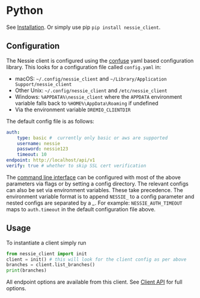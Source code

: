 # Python

See [Installation](/pydocs/installation). Or simply use pip `pip install nessie_client`. 

## Configuration


The Nessie client is configured using the [confuse](https://github.com/beetbox/confuse) yaml based configuration
library. This looks for a configuration file called `config.yaml` in:

* macOS: `~/.config/nessie_client` and `~/Library/Application Support/nessie_client`
* Other Unix: `~/.config/nessie_client` and `/etc/nessie_client`
* Windows: `%APPDATA%\nessie_client` where the `APPDATA` environment variable falls
  back to `%HOME%\AppData\Roaming` if undefined
* Via the environment variable `DREMIO_CLIENTDIR`

The default config file is as follows:

``` yaml
auth:
    type: basic #  currently only basic or aws are supported
    username: nessie
    password: nessie123
    timeout: 10
endpoint: http://localhost/api/v1
verify: true # whether to skip SSL cert verification
```

The [command line interface](python-cli.md) can be configured with most of the above parameters via flags or by setting
a config directory. The relevant configs can also be set via environment variables. These take precedence. The
environment variable format is to append `NESSIE_` to a config parameter and nested configs are separated by a *_*. For
example: `NESSIE_AUTH_TIMEOUT` maps to `auth.timeout` in the default configuration file above.


## Usage

To instantiate a client simply run

``` python
from nessie_client import init
client = init() # this will look for the client config as per above
branches = client.list_branches()
print(branches)
```

All endpoint options are available from this client. See [Client API](/pydocs/nessie_client.html) for full options.
